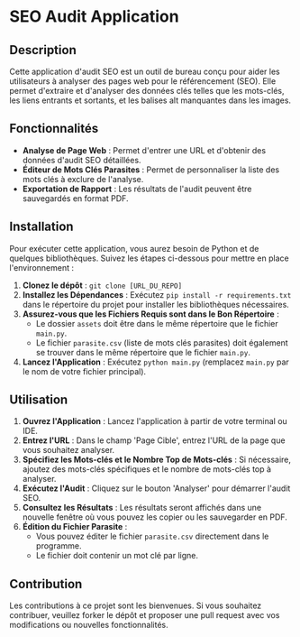 # SEO Audit Application

## Description

Cette application d'audit SEO est un outil de bureau conçu pour aider les utilisateurs à analyser des pages web pour le référencement (SEO). Elle permet d'extraire et d'analyser des données clés telles que les mots-clés, les liens entrants et sortants, et les balises alt manquantes dans les images.

## Fonctionnalités

- **Analyse de Page Web** : Permet d'entrer une URL et d'obtenir des données d'audit SEO détaillées.
- **Éditeur de Mots Clés Parasites** : Permet de personnaliser la liste des mots clés à exclure de l'analyse.
- **Exportation de Rapport** : Les résultats de l'audit peuvent être sauvegardés en format PDF.

## Installation

Pour exécuter cette application, vous aurez besoin de Python et de quelques bibliothèques. Suivez les étapes ci-dessous pour mettre en place l'environnement :

1. **Clonez le dépôt** : `git clone [URL_DU_REPO]`
2. **Installez les Dépendances** : Exécutez `pip install -r requirements.txt` dans le répertoire du projet pour installer les bibliothèques nécessaires.
3. **Assurez-vous que les Fichiers Requis sont dans le Bon Répertoire** :
   - Le dossier `assets` doit être dans le même répertoire que le fichier `main.py`.
   - Le fichier `parasite.csv` (liste de mots clés parasites) doit également se trouver dans le même répertoire que le fichier `main.py`.
4. **Lancez l'Application** : Exécutez `python main.py` (remplacez `main.py` par le nom de votre fichier principal).

## Utilisation

1. **Ouvrez l'Application** : Lancez l'application à partir de votre terminal ou IDE.
2. **Entrez l'URL** : Dans le champ 'Page Cible', entrez l'URL de la page que vous souhaitez analyser.
3. **Spécifiez les Mots-clés et le Nombre Top de Mots-clés** : Si nécessaire, ajoutez des mots-clés spécifiques et le nombre de mots-clés top à analyser.
4. **Exécutez l'Audit** : Cliquez sur le bouton 'Analyser' pour démarrer l'audit SEO.
5. **Consultez les Résultats** : Les résultats seront affichés dans une nouvelle fenêtre où vous pouvez les copier ou les sauvegarder en PDF.
6. **Édition du Fichier Parasite** : 
   - Vous pouvez éditer le fichier `parasite.csv` directement dans le programme. 
   - Le fichier doit contenir un mot clé par ligne.

## Contribution

Les contributions à ce projet sont les bienvenues. Si vous souhaitez contribuer, veuillez forker le dépôt et proposer une pull request avec vos modifications ou nouvelles fonctionnalités.
